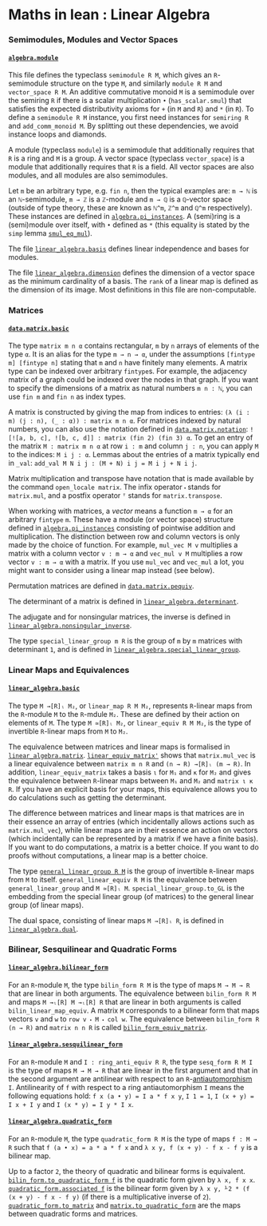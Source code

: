 # Maths in lean : Linear Algebra

### Semimodules, Modules and Vector Spaces ###

#### [`algebra.module`](https://leanprover-community.github.io/mathlib_docs/algebra/module.html) ####

This file defines the typeclass `semimodule R M`, which gives an `R`-semimodule structure on the type `M`, and similarly `module R M` and `vector_space R M`.
An additive commutative monoid `M` is a semimodule over the semiring `R` if there is a scalar multiplication `•` (`has_scalar.smul`) that satisfies the expected distributivity axioms for `+` (in `M` and `R`) and `*` (in `R`).
To define a `semimodule R M` instance, you first need instances for `semiring R` and `add_comm_monoid M`.
By splitting out these dependencies, we avoid instance loops and diamonds.

A module (typeclass `module`) is a semimodule that additionally requires that `R` is a ring and `M` is a group.
A vector space (typeclass `vector_space`) is a module that additionally requires that `R` is a field.
All vector spaces are also modules, and all modules are also semimodules.

Let `m` be an arbitrary type, e.g. `fin n`, then the typical examples are:
`m → ℕ` is an `ℕ`-semimodule, `m → ℤ` is a `ℤ`-module and `m → ℚ` is a `ℚ`-vector space
(outside of type theory, these are known as `ℕ^m`, `ℤ^m` and `ℚ^m` respectively).
These instances are defined in [`algebra.pi_instances`](https://leanprover-community.github.io/mathlib_docs/algebra/pi_instances.html).
A (semi)ring is a (semi)module over itself, with `•` defined as `*` (this equality is stated by the `simp` lemma [`smul_eq_mul`](https://leanprover-community.github.io/mathlib_docs/algebra/module.html#smul_eq_mul)).

The file [`linear_algebra.basis`](https://leanprover-community.github.io/mathlib_docs/linear_algebra/basis.html) defines linear independence and bases for modules.

The file [`linear_algebra.dimension`](https://leanprover-community.github.io/mathlib_docs/linear_algebra/dimension.html) defines the dimension of a vector space as the minimum cardinality of a basis.
The `rank` of a linear map is defined as the dimension of its image.
Most definitions in this file are non-computable.

### Matrices ###

#### [`data.matrix.basic`](https://leanprover-community.github.io/mathlib_docs/data/matrix/basic.html) ####
The type `matrix m n α` contains rectangular, `m` by `n` arrays of elements of the type `α`.
It is an alias for the type `m → n → α`, under the assumptions `[fintype m] [fintype n]` stating that `m` and `n` have finitely many elements.
A matrix type can be indexed over arbitrary `fintype`s.
For example, the adjacency matrix of a graph could be indexed over the nodes in that graph.
If you want to specify the dimensions of a matrix as natural numbers `m n : ℕ`, you can use `fin m` and `fin n` as index types.

A matrix is constructed by giving the map from indices to entries: `(λ (i : m) (j : n), (_ : α)) : matrix m n α`.
For matrices indexed by natural numbers, you can also use the notation defined in [`data.matrix.notation`](https://leanprover-community.github.io/mathlib_docs/data/matrix/notation.html): `![![a, b, c], ![b, c, d]] : matrix (fin 2) (fin 3) α`.
To get an entry of the matrix `M : matrix m n α` at row `i : m` and column `j : n`,
you can apply `M` to the indices: `M i j : α`.
Lemmas about the entries of a matrix typically end in `_val`: `add_val M N i j : (M + N) i j = M i j + N i j`.

Matrix multiplication and transpose have notation that is made available by the command `open_locale matrix`.
The infix operator `⬝` stands for `matrix.mul`,
and a postfix operator `ᵀ` stands for `matrix.transpose`.

When working with matrices, a *vector* means a function `m → α` for an arbitrary `fintype` `m`.
These have a module (or vector space) structure defined in [`algebra.pi_instances`](https://leanprover-community.github.io/mathlib_docs/algebra/pi_instances.html)
consisting of pointwise addition and multiplication.
The distinction between row and column vectors is only made by the choice of function.
For example, `mul_vec M v` multiplies a matrix with a column vector `v : m → α` and `vec_mul v M` multiplies a row vector `v : m → α` with a matrix.
If you use `mul_vec` and `vec_mul` a lot, you might want to consider using a linear map instead (see below).

Permutation matrices are defined in [`data.matrix.pequiv`](https://leanprover-community.github.io/mathlib_docs/data/matrix/pequiv.html).

The determinant of a matrix is defined in [`linear_algebra.determinant`](https://leanprover-community.github.io/mathlib_docs/linear_algebra/determinant.html).

The adjugate and for nonsingular matrices, the inverse is defined in [`linear_algebra.nonsingular_inverse`](https://leanprover-community.github.io/mathlib_docs/linear_algebra/nonsingular_inverse.html).

The type `special_linear_group m R` is the group of `m` by `m` matrices with determinant `1`,
and is defined in [`linear_algebra.special_linear_group`](https://leanprover-community.github.io/mathlib_docs/linear_algebra/special_linear_group.html).

### Linear Maps and Equivalences ###

#### [`linear_algebra.basic`](https://leanprover-community.github.io/mathlib_docs/linear_algebra/basic.html) ####

The type `M →[R]ₗ M₂`, or `linear_map R M M₂`, represents `R`-linear maps from the `R`-module `M` to the `R`-mdule `M₂`.
These are defined by their action on elements of `M`.
The type `M ≃[R]ₗ M₂`, or `linear_equiv R M M₂`, is the type of invertible `R`-linear maps from `M` to `M₂`.

The equivalence between matrices and linear maps is formalised in [`linear_algebra.matrix`](https://leanprover-community.github.io/mathlib_docs/linear_algebra/matrix.html).
[`linear_equiv_matrix'`](https://leanprover-community.github.io/mathlib_docs/linear_algebra/matrix.html#linear_equiv_matrix') shows that `matrix.mul_vec` is a linear equivalence between `matrix m n R` and `(n → R) →[R]ₗ (m → R)`.
In addition, `linear_equiv_matrix` takes a basis `ι` for `M₁` and `κ` for `M₂`
and gives the equivalence between `R`-linear maps between `M₁` and `M₂` and `matrix ι κ R`.
If you have an explicit basis for your maps, this equivalence allows you to do calculations such as getting the determinant.

The difference between matrices and linear maps is that matrices are in their essence an array of entries
(which incidentally allows actions such as `matrix.mul_vec`),
while linear maps are in their essence an action on vectors
(which incidentally can be represented by a matrix if we have a finite basis).
If you want to do computations, a matrix is a better choice.
If you want to do proofs without computations, a linear map is a better choice.

The type [`general_linear_group R M`](https://leanprover-community.github.io/mathlib_docs/linear_algebra/basic.html#linear_map.general_linear_group) is the group of invertible `R`-linear maps from `M` to itself.
`general_linear_equiv R M` is the equivalence between `general_linear_group` and `M ≃[R]ₗ M`.
`special_linear_group.to_GL` is the embedding from the special linear group (of matrices) to the general linear group (of linear maps).

The dual space, consisting of linear maps `M →[R]ₗ R`, is defined in [`linear_algebra.dual`](https://leanprover-community.github.io/mathlib_docs/linear_algebra/dual.html).

### Bilinear, Sesquilinear and Quadratic Forms ###

#### [`linear_algebra.bilinear_form`](https://leanprover-community.github.io/mathlib_docs/linear_algebra/bilinear_form.html) ####

For an `R`-module `M`, the type `bilin_form R M` is the type of maps `M → M → R` that are linear in both arguments.
The equivalence between `bilin_form R M` and maps `M →ₗ[R] M →ₗ[R] R` that are linear in both arguments is called `bilin_linear_map_equiv`.
A matrix `M` corresponds to a bilinear form that maps vectors `v` and `w` to `row v ⬝ M ⬝ col w`.
The equivalence between `bilin_form R (n → R)` and `matrix n n R` is called [`bilin_form_equiv_matrix`](https://leanprover-community.github.io/mathlib_docs/linear_algebra/bilinear_form.html#bilin_form_equiv_matrix).

#### [`linear_algebra.sesquilinear_form`](https://leanprover-community.github.io/mathlib_docs/linear_algebra/sesquilinear_form.html) ####

For an `R`-module `M` and `I : ring_anti_equiv R R`, the type `sesq_form R M I` is the type of maps `M → M → R` that are linear in the first argument and that in the second argument are antilinear with respect to an `R`-[antiautomorphism](https://leanprover-community.github.io/mathlib_docs/ring_theory/maps.html#ring_anti_equiv) `I`.
Antilinearity of `f` with respect to a ring antiautomorphism `I` means the following equations hold: `f x (a • y) = I a * f x y`, `I 1 = 1`, `I (x + y) = I x + I y` and `I (x * y) = I y * I x`.

#### [`linear_algebra.quadratic_form`](https://leanprover-community.github.io/mathlib_docs/linear_algebra/quadratic_form.html) ####

For an `R`-module `M`, the type `quadratic_form R M` is the type of maps `f : M → R` such that `f (a • x) = a * a * f x` and `λ x y, f (x + y) - f x - f y` is a bilinear map.

Up to a factor `2`, the theory of quadratic and bilinear forms is equivalent.
[`bilin_form.to_quadratic_form f`](https://leanprover-community.github.io/mathlib_docs/linear_algebra/quadratic_form.html#bilin_form.to_quadratic_form) is the quadratic form given by `λ x, f x x`.
[`quadratic_form.associated f`](https://leanprover-community.github.io/mathlib_docs/linear_algebra/quadratic_form.html#quadratic_form.associated) is the bilinear form given by `λ x y, ⅟2 * (f (x + y) - f x - f y)` (if there is a multiplicative inverse of `2`).
[`quadratic_form.to_matrix`](https://leanprover-community.github.io/mathlib_docs/linear_algebra/quadratic_form.html#quadratic_form.to_matrix) and [`matrix.to_quadratic_form`](https://leanprover-community.github.io/mathlib_docs/linear_algebra/quadratic_form.html#matrix.to_quadratic_form) are the maps between quadratic forms and matrices.
